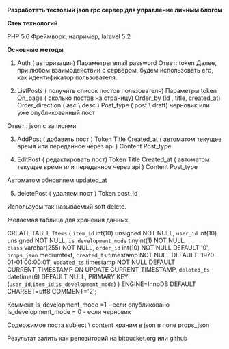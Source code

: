 **Разработать тестовый json rpc сервер для управление личным блогом**

**Стек технологий**

PHP 5.6
Фреймворк, например, laravel 5.2


**Основные методы**
1) Auth ( авторизация)
Параметры 
email 
password 
 Ответ:  token 
Далее, при любом взаимодействии с сервером, будем использовать его, как идентификатор пользователя.

2) ListPosts ( получить список постов пользователя)
Параметры 
token 
On_page ( сколько постов на страницу)
Order_by (id , title, created_at)
Order_direction ( asc \ desc ) 
Post_type ( post \ draft) черновик или уже опубликованный пост

Ответ : json с записями

3) AddPost ( добавить пост )
Token
Title
Created_at ( автоматом текущее время или переданное через api )
Content
Post_type

4) EditPost ( редактировать пост)
Token
Title
Created_at ( автоматом текущее время или переданное через api )
Content
Post_type

Автоматом обновляем updated_at

5) deletePost ( удаляем пост )
Token
post_id


Используем так называемый soft delete.


Желаемая таблица для хранения данных:


CREATE TABLE `Items` (
  `item_id` int(10) unsigned NOT NULL,
  `user_id` int(10) unsigned NOT NULL,
 `is_development_mode` tinyint(1) NOT NULL,  
  `class` varchar(255) NOT NULL,
  `order_id` int(10) NOT NULL DEFAULT '0',
  `props_json` mediumtext,
  `created_ts` timestamp NOT NULL DEFAULT '1970-01-01 00:00:01',
  `updated_ts` timestamp NOT NULL DEFAULT CURRENT_TIMESTAMP ON UPDATE CURRENT_TIMESTAMP,
  `deleted_ts` datetime(6) DEFAULT NULL,
  PRIMARY KEY (`user_id`,`item_id`,`is_development_mode`)
) ENGINE=InnoDB DEFAULT CHARSET=utf8 COMMENT='2';


Коммент
Is_development_mode =1 - если опубликовано
Is_development_mode = 0 - если черновик

Содержимое поста subject \ content храним в json в поле props_json


Результат залить как репозиторий на bitbucket.org или github
